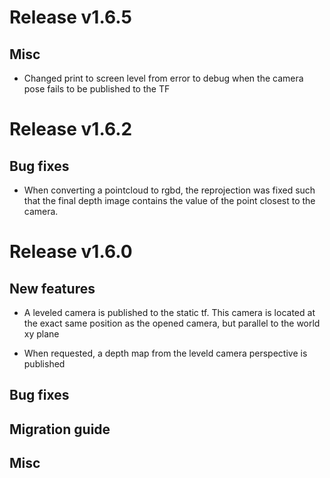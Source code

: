 # Release v1.6.5

## Misc

* Changed print to screen level from error to debug when the camera pose fails to be published to the TF

# Release v1.6.2

## Bug fixes

* When converting a pointcloud to rgbd, the reprojection was fixed such that the final depth image contains the value of the point closest to the camera.

# Release v1.6.0

## New features

* A leveled camera is published to the static tf. This camera is located at the exact same position as the opened camera, but parallel to the world xy plane

* When requested, a depth map from the leveld camera perspective is published

## Bug fixes

## Migration guide

## Misc